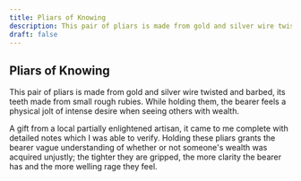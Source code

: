 ```yaml
---
title: Pliars of Knowing
description: This pair of pliars is made from gold and silver wire twisted and barbed, its teeth made from small rough rubies. While holding them, the bearer feels a physical jolt of intense desire when seeing ...
draft: false
---
```


## Pliars of Knowing

This pair of pliars is made from gold and silver wire twisted and barbed, its teeth made from small rough rubies. While holding them, the bearer feels a physical jolt of intense desire when seeing others with wealth.

A gift from a local partially enlightened artisan, it came to me complete with detailed notes which I was able to verify. Holding these pliars grants the bearer vague understanding of whether or not someone's wealth was acquired unjustly; the tighter they are gripped, the more clarity the bearer has and the more welling rage they feel.
